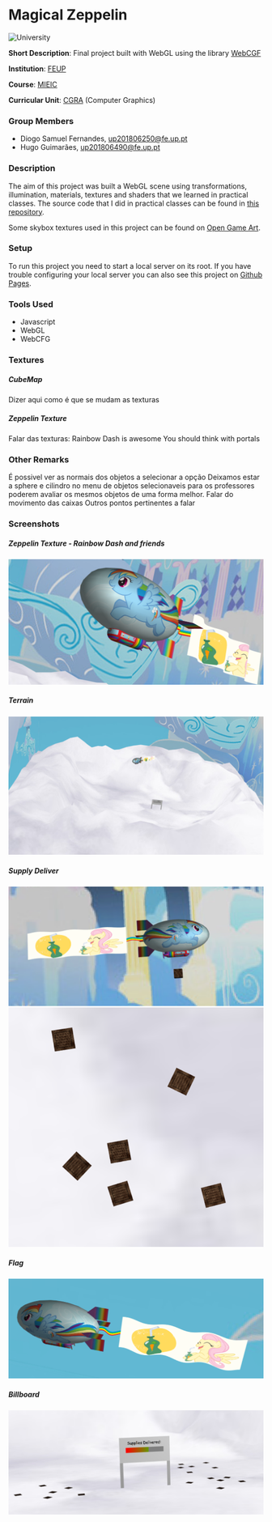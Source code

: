 # Magical Zeppelin

![University](https://img.shields.io/badge/FEUP-MIEIC-red)

**Short Description**: Final project built with WebGL using the library [WebCGF](https://paginas.fe.up.pt/~ruirodrig/pub/sw/webcgf/docs/)

**Institution**: [FEUP](https://sigarra.up.pt/feup/en/web_page.Inicial)

**Course**: [MIEIC](https://sigarra.up.pt/feup/en/cur_geral.cur_view?pv_curso_id=742&pv_ano_lectivo=2019)

**Curricular Unit**: [CGRA](https://sigarra.up.pt/feup/en/ucurr_geral.ficha_uc_view?pv_ocorrencia_id=399891) (Computer Graphics)

### Group Members
- Diogo Samuel Fernandes, up201806250@fe.up.pt
- Hugo Guimarães, up201806490@fe.up.pt

### Description

The aim of this project was built a WebGL scene using transformations, illumination, materials, textures and shaders that we learned in practical classes. The source code that I did in practical classes can be found in [this repository]().

Some skybox textures used in this project can be found on [Open Game Art](https://opengameart.org/art-search?keys=skybox).

### Setup

To run this project you need to start a local server on its root. If you have trouble configuring your local server you can also see this project on [Github Pages]().

### Tools Used

- Javascript
- WebGL
- WebCFG

### Textures

##### CubeMap

Dizer aqui como é que se mudam as texturas

##### Zeppelin Texture

Falar das texturas:
Rainbow Dash is awesome
You should think with portals

### Other Remarks

É possivel ver as normais dos objetos a selecionar a opção
Deixamos estar a sphere e cilindro no menu de objetos selecionaveis para os professores poderem avaliar os mesmos objetos de uma forma melhor.
Falar do movimento das caixas
Outros pontos pertinentes a falar

### Screenshots

##### Zeppelin Texture - Rainbow Dash and friends
![zeppelin](./screenshots/proj-t7g5-1.png)

##### Terrain
![terrain](./screenshots/proj-t7g5-2.png)

##### Supply Deliver
![supply](./screenshots/proj-t7g5-3.png)
![supply](./screenshots/proj-t7g5-4.png)

##### Flag
![flag](./screenshots/proj-t7g5-5.png)

##### Billboard
![billboard](./screenshots/proj-t7g5-6.png)



